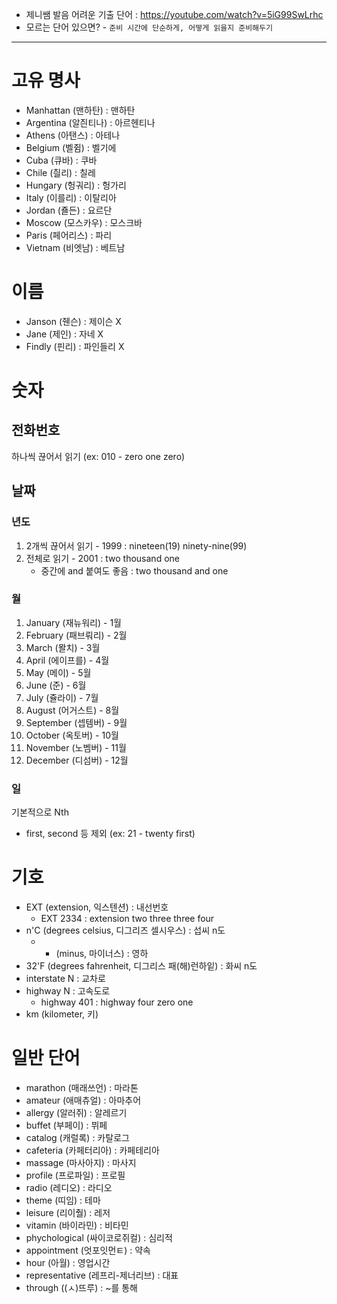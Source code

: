 - 제니쌤 발음 어려운 기출 단어 : https://youtube.com/watch?v=5iG99SwLrhc
- 모르는 단어 있으면? - `준비 시간에 단순하게, 어떻게 읽을지 준비해두기`

---
# 고유 명사
- Manhattan (맨하탄) : 맨하탄
- Argentina (알즨티나) : 아르헨티나
- Athens (아탠스) : 아테나
- Belgium (벨쥠) : 벨기에
- Cuba (큐바) : 쿠바
- Chile (칄리) : 칠레
- Hungary (헝궈리) : 헝가리
- Italy (이를리) : 이탈리아
- Jordan (죨든) : 요르단
- Moscow (모스카우) : 모스크바
- Paris (페어리스) : 파리
- Vietnam (비엣남) : 베트남

# 이름
- Janson (줸슨) : 제이슨 X
- Jane (제인) : 자네 X
- Findly (핀리) : 파인들리 X

# 숫자

## 전화번호

하나씩 끊어서 읽기 (ex: 010 - zero one zero)
## 날짜

### 년도

1. 2개씩 끊어서 읽기 - 1999 : nineteen(19) ninety-nine(99)
2. 전체로 읽기 - 2001 : two thousand one
	- 중간에 and 붙여도 좋음 : two thousand and one

### 월

1. January (재뉴워리) - 1월
2. February (패브뤄리) - 2월
3. March (뫌치) - 3월
4. April (에이프를) - 4월
5. May (메이) - 5월
6. June (준) - 6월
7. July (쥴라이) - 7월
8. August (어거스트) - 8월
9. September (셉템버) - 9월
10. October (옥토버) - 10월
11. November (노벰버) - 11월
12. December (디섬버) - 12월

### 일

기본적으로 Nth
- first, second 등 제외 (ex: 21 - twenty first)

# 기호

- EXT (extension, 익스텐션) : 내선번호
	- EXT 2334 : extension two three three four
- n'C (degrees celsius, 디그리즈 셀시우스) : 섭씨 n도
	- - (minus, 마이너스) : 영하
- 32'F (degrees fahrenheit, 디그리스 패(해)런하잍) : 화씨 n도
- interstate N : 교차로
- highway N : 고속도로
	- highway 401 : highway four zero one
- km (kilometer, 키)

# 일반 단어
- marathon (매래쓰언) : 마라톤
- amateur (애매츄얼) : 아마추어
- allergy (알러쥐) : 알레르기
- buffet (부페이) : 뷔페
- catalog (캐럴록) : 카탈로그
- cafeteria (카페터리아) : 카페테리아
- massage (마사아지) : 마사지
- profile (프로파일) : 프로필
- radio (레디오) : 라디오
- theme (띠임) : 테마
- leisure (리이줠) : 레저
- vitamin (바이라민) : 비타민
- phychological (싸이코로쥐컬) : 심리적
- appointment (엇포잇먼ㅌ) : 약속
- hour (아월) : 영업시간
- representative (레프리-제너리브) : 대표
- through ((ㅅ)뜨루) : ~를 통해
